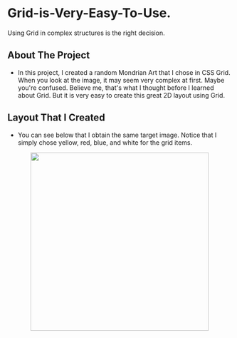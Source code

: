 # Grid-is-Very-Easy-To-Use.

Using Grid in complex structures is the right decision.

## About The Project

* In this project, I created a random Mondrian Art that I chose in CSS Grid. 
When you look at the image, it may seem very complex at first. Maybe you're confused. 
Believe me, that's what I thought before I learned about Grid. 
But it is very easy to create this great 2D layout using Grid. 

## Layout That I Created

* You can see below that I obtain the same target image. 
Notice that I simply chose yellow, red, blue, and white for the grid items.

<div align="center">
<img src="https://github.com/ysnhasan1/Grid-is-very-easy-to-use./assets/102024926/4cc3f83f-d204-45a1-abda-afce3e0319de" height="400" width="400">
</div>
